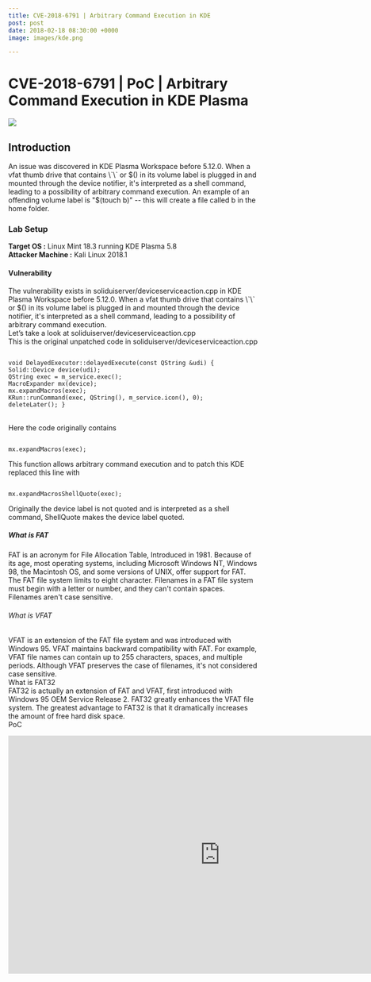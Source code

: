 ```yaml
---
title: CVE-2018-6791 | Arbitrary Command Execution in KDE
post: post
date: 2018-02-18 08:30:00 +0000
image: images/kde.png

---
```

<h1 class="cyan-text title">CVE-2018-6791 | PoC | Arbitrary Command Execution in KDE Plasma</h1> 
<img class="responsive-img z-depth-5" src="{{ site-url }}/images/kde.png"> 
<h2 class="cyan-text subtitle">Introduction</h2> 
<p class="content white-text"> An issue was discovered in KDE Plasma Workspace before 5.12.0. When a vfat thumb drive that contains \`\` or $() in its volume label is plugged in and mounted through the device notifier, it's interpreted as a shell command, leading to a possibility of arbitrary command execution. An example of an offending volume label is "$(touch b)" -- this will create a file called b in the home folder. <br> 
<h3 class="cyan-text subtitle">Lab Setup</h3> 
<b class="cyan-text">Target OS :</b> Linux Mint 18.3 running KDE Plasma 5.8 
<br> 
<b class="cyan-text">Attacker Machine :</b> Kali Linux 2018.1 
<br> 
<h4 class="cyan-text subtitle">Vulnerability</h4> 
The vulnerability exists in soliduiserver/deviceserviceaction.cpp in KDE Plasma Workspace before 5.12.0. When a vfat thumb drive that contains \`\` or $() in its volume label is plugged in and mounted through the device notifier, it's interpreted as a shell command, leading to a possibility of arbitrary command execution. <br> Let’s take a look at soliduiserver/deviceserviceaction.cpp 
<br> 
This is the original unpatched code in soliduiserver/deviceserviceaction.cpp 
<pre><code class="grey darken-4 red-text">
void DelayedExecutor::delayedExecute(const QString &udi) { 
Solid::Device device(udi); 
QString exec = m_service.exec(); 
MacroExpander mx(device); 
mx.expandMacros(exec); 
KRun::runCommand(exec, QString(), m_service.icon(), 0); 
deleteLater(); } 
</code></pre> 
<br> 
Here the code originally contains 
<pre><code class="grey darken-4 red-text"> 
mx.expandMacros(exec); 
</code></pre> 
This function allows arbitrary command execution and to patch this KDE replaced this line with 
<pre><code class="grey darken-4 red-text">
mx.expandMacrosShellQuote(exec);
</code></pre> 
Originally the device label is not quoted and is interpreted as a shell command, ShellQuote makes the device label quoted. 
<br> 
<h5 class="cyan-text subtitle">What is FAT</h5> 
FAT is an acronym for File Allocation Table, Introduced in 1981. Because of its age, most operating systems, including Microsoft Windows NT, Windows 98, the Macintosh OS, and some versions of UNIX, offer support for FAT. The FAT file system limits to eight character. Filenames in a FAT file system must  begin with a letter or number, and they can't contain spaces. Filenames aren't case sensitive. 
<br> 
<h6 class="cyan-text subtitle">What is VFAT</h6> 
VFAT is an extension of the FAT file system and was introduced with Windows 95. VFAT maintains backward compatibility with FAT. For example, VFAT file names can contain up to 255 characters, spaces, and multiple periods. Although VFAT preserves the case of filenames, it's not considered case sensitive. 
<br> 
<h7 class="cyan-text subtitle">What is FAT32</h7> 
<br> 
FAT32 is actually an extension of FAT and VFAT, first introduced with Windows 95 OEM Service Release 2. FAT32 greatly enhances the VFAT file system. The greatest advantage to FAT32 is that it dramatically increases the amount of free hard disk space. 
<br> 
<h8 class="cyan-text subtitle">PoC</h8> 
<br> 
</p> 
<div class="video-container"> <iframe width="853" height="480" src="https://www.youtube.com/embed/_rIaMoEkjFU" frameborder="0" allowfullscreen> </iframe> </div>